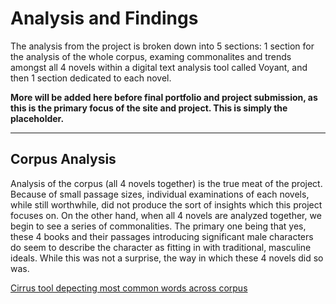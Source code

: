 # Analysis and Findings

The analysis from the project is broken down into 5 sections: 1 section for the analysis of the whole corpus, examing commonalites and trends amongst all 4 novels within a digital text analysis tool called Voyant, and then 1 section dedicated to each novel. 

**More will be added here before final portfolio and project submission, as this is the primary focus of the site and project. This is simply the placeholder.**

---

## Corpus Analysis

Analysis of the corpus (all 4 novels together) is the true meat of the project. Because of small passage sizes, individual examinations of each novels, while still worthwhile, did not produce the sort of insights which this project focuses on. On the other hand, when all 4 novels are analyzed together, we begin to see a series of commonalities. The primary one being that yes, these 4 books and their passages introducing significant male characters do seem to describe the character as fitting in with traditional, masculine ideals. While this was not a surprise, the way in which these 4 novels did so was.

[Cirrus tool depecting most common words across corpus](https://github.com/eng470-s23/chaserogers-repository/blob/main/images/VoyantFindings_Corpus_Cirrus.png)


